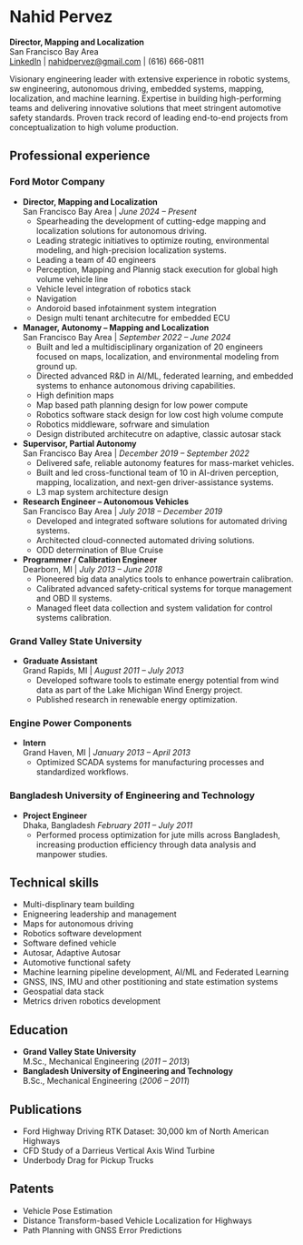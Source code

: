 # Nahid Pervez  
**Director, Mapping and Localization**  
San Francisco Bay Area  
[LinkedIn](https://www.linkedin.com/in/nahid-pervez-61218450) | nahidpervez@gmail.com | (616) 666-0811  

Visionary engineering leader with extensive experience in robotic systems, sw engineering, autonomous driving, embedded systems, mapping, localization, and machine learning. Expertise in building high-performing teams and delivering innovative solutions that meet stringent automotive safety standards. Proven track record of leading end-to-end projects from conceptualization to high volume production.

## **Professional experience**

### **Ford Motor Company**  
- **Director, Mapping and Localization**  
  San Francisco Bay Area | *June 2024 – Present*  
  - Spearheading the development of cutting-edge mapping and localization solutions for autonomous driving.  
  - Leading strategic initiatives to optimize routing, environmental modeling, and high-precision localization systems.
  - Leading a team of 40 engineers
  - Perception, Mapping and Plannig stack execution for global high volume vehicle line 
  - Vehicle level integration of robotics stack
  - Navigation 
  - Andoroid based infotainment system integration
  - Design multi tenant architecutre for embedded ECU
- **Manager, Autonomy – Mapping and Localization**  
  San Francisco Bay Area | *September 2022 – June 2024*  
  - Built and led a multidisciplinary organization of 20 engineers focused on maps, localization, and environmental modeling from ground up.
  - Directed advanced R&D in AI/ML, federated learning, and embedded systems to enhance autonomous driving capabilities.  
  - High definition maps
  - Map based path planning design for low power compute
  - Robotics software stack design for low cost high volume compute
  - Robotics middleware, sofrware and simulation
  - Design distributed architecutre on adaptive, classic autosar stack
- **Supervisor, Partial Autonomy**  
  San Francisco Bay Area | *December 2019 – September 2022*  
  - Delivered safe, reliable autonomy features for mass-market vehicles.  
  - Built and led cross-functional team of 10 in AI-driven perception, mapping, localization, and next-gen driver-assistance systems.  
  - L3 map system architecture design
- **Research Engineer – Autonomous Vehicles**  
  San Francisco Bay Area | *July 2018 – December 2019*  
  - Developed and integrated software solutions for automated driving systems.  
  - Architected cloud-connected automated driving solutions.  
  - ODD determination of Blue Cruise
- **Programmer / Calibration Engineer**  
  Dearborn, MI | *July 2013 – June 2018*  
  - Pioneered big data analytics tools to enhance powertrain calibration.  
  - Calibrated advanced safety-critical systems for torque management and OBD II systems.  
  - Managed fleet data collection and system validation for control systems calibration.
### **Grand Valley State University**  
- **Graduate Assistant**  
Grand Rapids, MI | *August 2011 – July 2013*  
  - Developed software tools to estimate energy potential from wind data as part of the Lake Michigan Wind Energy project.  
  - Published research in renewable energy optimization.
### **Engine Power Components**  
- **Intern**  
  Grand Haven, MI | *January 2013 – April 2013*  
  - Optimized SCADA systems for manufacturing processes and standardized workflows.
### **Bangladesh University of Engineering and Technology**  
- **Project Engineer**  
  Dhaka, Bangladesh *February 2011 – July 2011*  
  - Performed process optimization for jute mills across Bangladesh, increasing production efficiency through data analysis and manpower studies.

## **Technical skills**  
- Multi-displinary team building
- Enigneering leadership and management
- Maps for autonomous driving
- Robotics software development
- Software defined vehicle
- Autosar, Adaptive Autosar
- Automotive functional safety
- Machine learning pipeline development, AI/ML and Federated Learning  
- GNSS, INS, IMU and other postitioning and state estimation systems
- Geospatial data stack
- Metrics driven robotics development

## **Education**
- **Grand Valley State University**  
  M.Sc., Mechanical Engineering (*2011 – 2013*)  
- **Bangladesh University of Engineering and Technology**  
  B.Sc., Mechanical Engineering (*2006 – 2011*)

## **Publications**  
- Ford Highway Driving RTK Dataset: 30,000 km of North American Highways  
- CFD Study of a Darrieus Vertical Axis Wind Turbine  
- Underbody Drag for Pickup Trucks

## **Patents**  
- Vehicle Pose Estimation  
- Distance Transform-based Vehicle Localization for Highways  
- Path Planning with GNSS Error Predictions  


